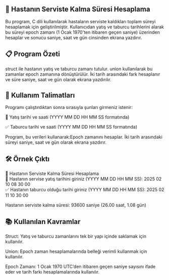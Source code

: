 🏥 Hastanın Serviste Kalma Süresi Hesaplama
-
Bu program, C dili kullanılarak hastaların serviste kaldıkları toplam süreyi hesaplamak için geliştirilmiştir. Kullanıcıdan yatış ve taburcu tarihlerini alarak bu süreyi epoch zamanı (1 Ocak 1970'ten itibaren geçen saniye) üzerinden hesaplar ve sonucu saniye, saat ve gün cinsinden ekrana yazdırır.

📋 Program Özeti
-
struct ile hastanın yatış ve taburcu zamanı tutulur.
union kullanılarak bu zamanlar epoch zamanına dönüştürülür.
İki tarih arasındaki fark hesaplanır ve süre saniye, saat ve gün olarak ekrana yazdırılır.

🚀 Kullanım Talimatları
-
Programı çalıştırdıktan sonra sırasıyla şunları girmeniz istenir:

📌 Yatış tarihi ve saati (YYYY MM DD HH MM SS formatında)

✅ Taburcu tarihi ve saati (YYYY MM DD HH MM SS formatında)

Program, bu verileri kullanarak:Epoch zamanını hesaplar.
İki tarih arasındaki süreyi saniye, saat ve gün olarak ekrana yazdırır.

🛠 Örnek Çıktı
-
🏥 Hastanın Serviste Kalma Süresi Hesaplama  
📌 Hastanın servise yatış tarihini giriniz (YYYY MM DD HH MM SS): 2025 02 10 08 30 00  
✅ Hastanın taburcu olduğu tarihi giriniz (YYYY MM DD HH MM SS): 2025 02 11 10 30 00  

Hastanın serviste kalma süresi: 93600 saniye (26.00 saat, 1.08 gün)

📚 Kullanılan Kavramlar
-
Struct: Yatış ve taburcu zamanlarını tek bir yapı içinde saklamak için kullanılır.

Union: Epoch zaman hesaplamalarında belleği verimli kullanmak için kullanılır.

Epoch Zamanı: 1 Ocak 1970 UTC’den itibaren geçen saniye sayısını ifade eder ve tarih farkı hesaplamalarında kullanılır.
